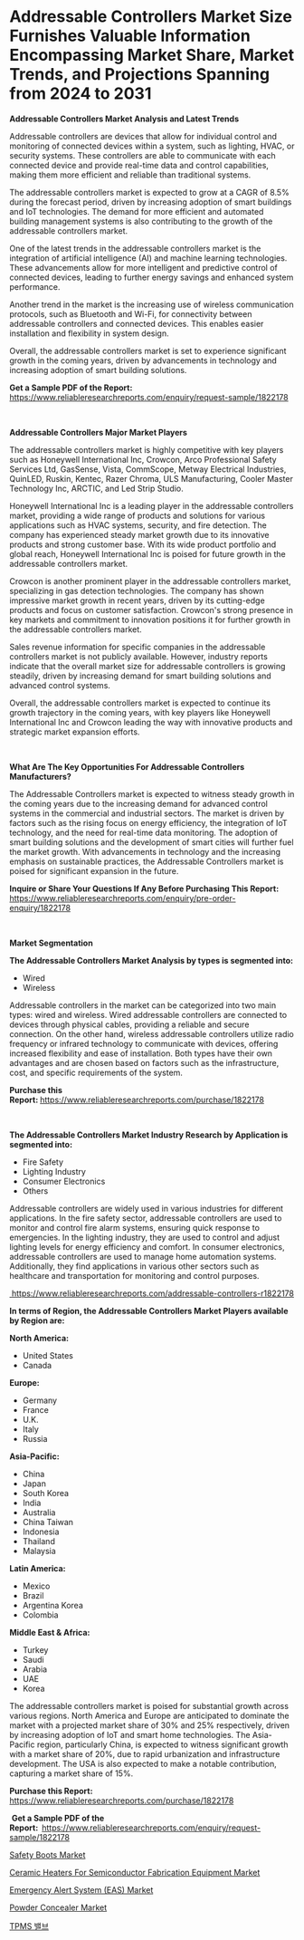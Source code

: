 <p><h1>Addressable Controllers Market Size Furnishes Valuable Information Encompassing Market Share, Market Trends, and Projections Spanning from 2024 to 2031</h1></p><p><strong>Addressable Controllers Market Analysis and Latest Trends</strong></p>
<p><p>Addressable controllers are devices that allow for individual control and monitoring of connected devices within a system, such as lighting, HVAC, or security systems. These controllers are able to communicate with each connected device and provide real-time data and control capabilities, making them more efficient and reliable than traditional systems.</p><p>The addressable controllers market is expected to grow at a CAGR of 8.5% during the forecast period, driven by increasing adoption of smart buildings and IoT technologies. The demand for more efficient and automated building management systems is also contributing to the growth of the addressable controllers market.</p><p>One of the latest trends in the addressable controllers market is the integration of artificial intelligence (AI) and machine learning technologies. These advancements allow for more intelligent and predictive control of connected devices, leading to further energy savings and enhanced system performance.</p><p>Another trend in the market is the increasing use of wireless communication protocols, such as Bluetooth and Wi-Fi, for connectivity between addressable controllers and connected devices. This enables easier installation and flexibility in system design.</p><p>Overall, the addressable controllers market is set to experience significant growth in the coming years, driven by advancements in technology and increasing adoption of smart building solutions.</p></p>
<p><strong>Get a Sample PDF of the Report:&nbsp;</strong> <a href="https://www.reliableresearchreports.com/enquiry/request-sample/1822178">https://www.reliableresearchreports.com/enquiry/request-sample/1822178</a></p>
<p>&nbsp;</p>
<p><strong>Addressable Controllers Major Market Players</strong></p>
<p><p>The addressable controllers market is highly competitive with key players such as Honeywell International Inc, Crowcon, Arco Professional Safety Services Ltd, GasSense, Vista, CommScope, Metway Electrical Industries, QuinLED, Ruskin, Kentec, Razer Chroma, ULS Manufacturing, Cooler Master Technology Inc, ARCTIC, and Led Strip Studio.</p><p>Honeywell International Inc is a leading player in the addressable controllers market, providing a wide range of products and solutions for various applications such as HVAC systems, security, and fire detection. The company has experienced steady market growth due to its innovative products and strong customer base. With its wide product portfolio and global reach, Honeywell International Inc is poised for future growth in the addressable controllers market.</p><p>Crowcon is another prominent player in the addressable controllers market, specializing in gas detection technologies. The company has shown impressive market growth in recent years, driven by its cutting-edge products and focus on customer satisfaction. Crowcon's strong presence in key markets and commitment to innovation positions it for further growth in the addressable controllers market.</p><p>Sales revenue information for specific companies in the addressable controllers market is not publicly available. However, industry reports indicate that the overall market size for addressable controllers is growing steadily, driven by increasing demand for smart building solutions and advanced control systems.</p><p>Overall, the addressable controllers market is expected to continue its growth trajectory in the coming years, with key players like Honeywell International Inc and Crowcon leading the way with innovative products and strategic market expansion efforts.</p></p>
<p>&nbsp;</p>
<p><strong>What Are The Key Opportunities For Addressable Controllers Manufacturers?</strong></p>
<p><p>The Addressable Controllers market is expected to witness steady growth in the coming years due to the increasing demand for advanced control systems in the commercial and industrial sectors. The market is driven by factors such as the rising focus on energy efficiency, the integration of IoT technology, and the need for real-time data monitoring. The adoption of smart building solutions and the development of smart cities will further fuel the market growth. With advancements in technology and the increasing emphasis on sustainable practices, the Addressable Controllers market is poised for significant expansion in the future.</p></p>
<p><strong>Inquire or Share Your Questions If Any Before Purchasing This Report:</strong> <a href="https://www.reliableresearchreports.com/enquiry/pre-order-enquiry/1822178">https://www.reliableresearchreports.com/enquiry/pre-order-enquiry/1822178</a></p>
<p>&nbsp;</p>
<p><strong>Market Segmentation</strong></p>
<p><strong>The Addressable Controllers Market Analysis by types is segmented into:</strong></p>
<p><ul><li>Wired</li><li>Wireless</li></ul></p>
<p><p>Addressable controllers in the market can be categorized into two main types: wired and wireless. Wired addressable controllers are connected to devices through physical cables, providing a reliable and secure connection. On the other hand, wireless addressable controllers utilize radio frequency or infrared technology to communicate with devices, offering increased flexibility and ease of installation. Both types have their own advantages and are chosen based on factors such as the infrastructure, cost, and specific requirements of the system.</p></p>
<p><strong>Purchase this Report:&nbsp;</strong><a href="https://www.reliableresearchreports.com/purchase/1822178">https://www.reliableresearchreports.com/purchase/1822178</a></p>
<p>&nbsp;</p>
<p><strong>The Addressable Controllers Market Industry Research by Application is segmented into:</strong></p>
<p><ul><li>Fire Safety</li><li>Lighting Industry</li><li>Consumer Electronics</li><li>Others</li></ul></p>
<p><p>Addressable controllers are widely used in various industries for different applications. In the fire safety sector, addressable controllers are used to monitor and control fire alarm systems, ensuring quick response to emergencies. In the lighting industry, they are used to control and adjust lighting levels for energy efficiency and comfort. In consumer electronics, addressable controllers are used to manage home automation systems. Additionally, they find applications in various other sectors such as healthcare and transportation for monitoring and control purposes.</p></p>
<p><a href="https://www.reliableresearchreports.com/addressable-controllers-r1822178">&nbsp;https://www.reliableresearchreports.com/addressable-controllers-r1822178</a></p>
<p><strong>In terms of Region, the Addressable Controllers Market Players available by Region are:</strong></p>
<p>
    <p> <strong> North America: </strong>
        <ul>
            <li>United States</li>
            <li>Canada</li>
        </ul>
        </p> 
    <p> <strong> Europe: </strong>
        <ul>
            <li>Germany</li>
            <li>France</li>
            <li>U.K.</li>
            <li>Italy</li>
            <li>Russia</li>
        </ul>
        </p> 
    <p> <strong> Asia-Pacific: </strong>
        <ul>
            <li>China</li>
            <li>Japan</li>
            <li>South Korea</li>
            <li>India</li>
            <li>Australia</li>
            <li>China Taiwan</li>
            <li>Indonesia</li>
            <li>Thailand</li>
            <li>Malaysia</li>
        </ul>
        </p> 
    <p> <strong> Latin America: </strong>
        <ul>
            <li>Mexico</li>
            <li>Brazil</li>
            <li>Argentina Korea</li>
            <li>Colombia</li>
        </ul>
        </p> 
    <p> <strong> Middle East & Africa: </strong>
        <ul>
            <li>Turkey</li>
            <li>Saudi</li>
            <li>Arabia</li>
            <li>UAE</li>
            <li>Korea</li>
        </ul>
    </p>
    </p>
<p><p>The addressable controllers market is poised for substantial growth across various regions. North America and Europe are anticipated to dominate the market with a projected market share of 30% and 25% respectively, driven by increasing adoption of IoT and smart home technologies. The Asia-Pacific region, particularly China, is expected to witness significant growth with a market share of 20%, due to rapid urbanization and infrastructure development. The USA is also expected to make a notable contribution, capturing a market share of 15%.</p></p>
<p><strong>Purchase this Report: </strong><a href="https://www.reliableresearchreports.com/purchase/1822178">https://www.reliableresearchreports.com/purchase/1822178</a></p>
<p>&nbsp;<strong>Get a Sample PDF of the Report:&nbsp;&nbsp;</strong><a href="https://www.reliableresearchreports.com/enquiry/request-sample/1822178">https://www.reliableresearchreports.com/enquiry/request-sample/1822178</a></p>
<p><strong></strong></p>
<p><p><a href="https://medium.com/@tracey.powell674/safety-boots-market-size-growth-and-industry-analysis-by-market-segmentation-and-regional-c19db891a6dd?postPublishedType=initial">Safety Boots Market</a></p><p><a href="https://github.com/indrystar/Market-Research-Report-List-4/blob/main/ceramic-heaters-for-semiconductor-fabrication-equipment-market.md">Ceramic Heaters For Semiconductor Fabrication Equipment Market</a></p><p><a href="https://github.com/josesg55/Market-Research-Report-List-3/blob/main/emergency-alert-system-eas-market.md">Emergency Alert System (EAS) Market</a></p><p><a href="https://medium.com/@stevenlane654/powder-concealer-market-investigation-industry-evolution-and-forecast-till-2031-b6fea8b2b43d">Powder Concealer Market</a></p><p><a href="https://github.com/nigaleamar09/Market-Research-Report-List-2/blob/main/131703370656.md">TPMS 밸브</a></p></p>